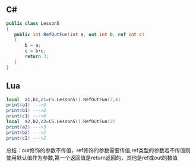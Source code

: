 ## C#
```csharp
public class Lesson5
{
​	public int RefOutFun(int a, out int b, ref int c) 
​	{ 
​		b = a;
​		c = b+c;
​		return 3;
​	}
}
```
## Lua
```lua
local  a1,b1,c1=CS.Lesson5().RefOutFun(2,4)
print(a1) --->3
print(b1) --->2
print(c1) --->6
local  a2,b2,c2=CS.Lesson5().RefOutFun(2)
print(a2) --->3
print(b2) --->2
print(c2) --->2
```

总结：out修饰的参数不传值，ref修饰的参数需要传值,ref类型的参数若不传值则使用默认值作为参数,第一个返回值是return返回的，其他是ref或out的数值 